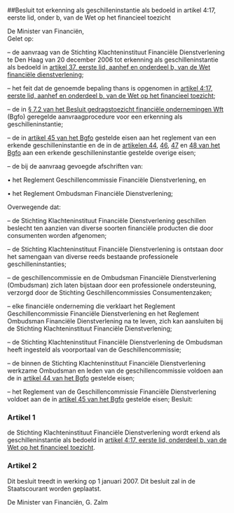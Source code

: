 <meta http-equiv='Content-Type' content='text/html; charset=utf-8' />

##Besluit tot erkenning als geschilleninstantie als bedoeld in artikel 4:17, eerste lid, onder b, van de Wet op het financieel toezicht

De Minister van Financiën,  
Gelet op:

– de aanvraag van de Stichting Klachteninstituut Financiële Dienstverlening te Den Haag van 20 december 2006 tot erkenning als geschilleninstantie als bedoeld in [artikel 37, eerste lid, aanhef en onderdeel b, van de Wet financiële dienstverlening](../../../../../../../../../../wet/wet/financiële/dienstverlening/BWBR0018329/README.md);

– het feit dat de genoemde bepaling thans is opgenomen in [artikel 4:17, eerste lid, aanhef en onderdeel b, van de Wet op het financieel toezicht](../../../../../../../../../../wet/wet/op/het/financieel/toezicht/BWBR0020368/README.md);

– de in [§ 7.2 van het Besluit gedragstoezicht financiële ondernemingen Wft](../../../../../../../../../../AMvB/besluit/gedragstoezicht/financiële/ondernemingen/wft/BWBR0020421/README.md) (Bgfo) geregelde aanvraagprocedure voor een erkenning als geschilleninstantie;

– de in [artikel 45 van het Bgfo](../../../../../../../../../../AMvB/besluit/gedragstoezicht/financiële/ondernemingen/wft/BWBR0020421/README.md) gestelde eisen aan het reglement van een erkende geschilleninstantie en de in de [artikelen 44](../../../../../../../../../../AMvB/besluit/gedragstoezicht/financiële/ondernemingen/wft/BWBR0020421/README.md), [46](../../../../../../../../../../AMvB/besluit/gedragstoezicht/financiële/ondernemingen/wft/BWBR0020421/README.md), [47](../../../../../../../../../../AMvB/besluit/gedragstoezicht/financiële/ondernemingen/wft/BWBR0020421/README.md) en [48 van het Bgfo](../../../../../../../../../../AMvB/besluit/gedragstoezicht/financiële/ondernemingen/wft/BWBR0020421/README.md) aan een erkende geschilleninstantie gestelde overige eisen;

– de bij de aanvraag gevoegde afschriften van:

• het Reglement Geschillencommissie Financiële Dienstverlening, en

• het Reglement Ombudsman Financiële Dienstverlening;

Overwegende dat:

– de Stichting Klachteninstituut Financiële Dienstverlening geschillen beslecht ten aanzien van diverse soorten financiële producten die door consumenten worden afgenomen;

– de Stichting Klachteninstituut Financiële Dienstverlening is ontstaan door het samengaan van diverse reeds bestaande professionele geschilleninstanties;

– de geschillencommissie en de Ombudsman Financiële Dienstverlening (Ombudsman) zich laten bijstaan door een professionele ondersteuning, verzorgd door de Stichting Geschillencommissies Consumentenzaken;

– elke financiële onderneming die verklaart het Reglement Geschillencommissie Financiële Dienstverlening en het Reglement Ombudsman Financiële Dienstverlening na te leven, zich kan aansluiten bij de Stichting Klachteninstituut Financiële Dienstverlening;

– de Stichting Klachteninstituut Financiële Dienstverlening de Ombudsman heeft ingesteld als voorportaal van de Geschillencommissie;

– de binnen de Stichting Klachteninstituut Financiële Dienstverlening werkzame Ombudsman en leden van de geschillencommissie voldoen aan de in [artikel 44 van het Bgfo](../../../../../../../../../../AMvB/besluit/gedragstoezicht/financiële/ondernemingen/wft/BWBR0020421/README.md) gestelde eisen;

– het Reglement van de Geschillencommissie Financiële Dienstverlening voldoet aan de in [artikel 45 van het Bgfo](../../../../../../../../../../AMvB/besluit/gedragstoezicht/financiële/ondernemingen/wft/BWBR0020421/README.md) gestelde eisen;
Besluit:    

### Artikel  1  

de Stichting Klachteninstituut Financiële Dienstverlening wordt erkend als geschilleninstantie als bedoeld in [artikel 4:17, eerste lid, onderdeel b, van de Wet op het financieel toezicht](../../../../../../../../../../wet/wet/op/het/financieel/toezicht/BWBR0020368/README.md). 

### Artikel  2  

Dit besluit treedt in werking op 1 januari 2007. 
Dit besluit zal in de Staatscourant worden geplaatst.  

De 
Minister van Financiën, 
G. Zalm     
